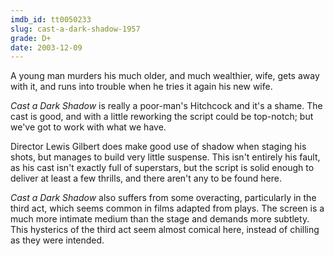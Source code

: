 ```yaml
---
imdb_id: tt0050233
slug: cast-a-dark-shadow-1957
grade: D+
date: 2003-12-09
---
```


A young man murders his much older, and much wealthier, wife, gets away with it, and runs into trouble when he tries it again his new wife.

_Cast a Dark Shadow_ is really a poor-man's Hitchcock and it's a shame. The cast is good, and with a little reworking the script could be top-notch; but we've got to work with what we have.

Director Lewis Gilbert does make good use of shadow when staging his shots, but manages to build very little suspense. This isn't entirely his fault, as his cast isn't exactly full of superstars, but the script is solid enough to deliver at least a few thrills, and there aren't any to be found here.

_Cast a Dark Shadow_ also suffers from some overacting, particularly in the third act, which seems common in films adapted from plays. The screen is a much more intimate medium than the stage and demands more subtlety. This hysterics of the third act seem almost comical here, instead of chilling as they were intended.
